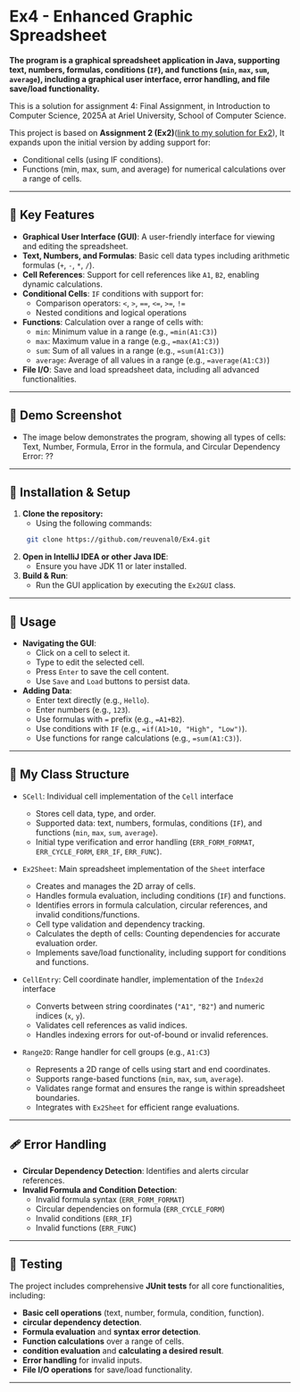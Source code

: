 # Ex4 - Enhanced Graphic Spreadsheet
**The program is a graphical spreadsheet application in Java, supporting text, numbers, formulas, conditions (`IF`), and functions (`min`, `max`, `sum`, `average`), including a graphical user interface, error handling, and file save/load functionality.**

This is a solution for assignment 4: Final Assignment, in Introduction to Computer Science, 2025A at Ariel University, School of Computer Science.

This project is based on **Assignment 2 (Ex2)**([link to my solution for Ex2](https://github.com/reuvenal0/Ex2.git)), It expands upon the initial version by adding support for:
 - Conditional cells (using IF conditions).
 - Functions (min, max, sum, and average) for numerical calculations over a range of cells.
---


## 🔑 Key Features
- **Graphical User Interface (GUI)**: A user-friendly interface for viewing and editing the spreadsheet.
- **Text, Numbers, and Formulas**: Basic cell data types including arithmetic formulas (`+`, `-`, `*`, `/`).
- **Cell References**: Support for cell references like `A1`, `B2`, enabling dynamic calculations.
- **Conditional Cells**: `IF` conditions with support for:
    - Comparison operators: `<`, `>`, `==`, `<=`, `>=`, `!=`
    - Nested conditions and logical operations
- **Functions**: Calculation over a range of cells with:
    - `min`: Minimum value in a range (e.g., `=min(A1:C3)`)
    - `max`: Maximum value in a range (e.g., `=max(A1:C3)`)
    - `sum`: Sum of all values in a range (e.g., `=sum(A1:C3)`)
    - `average`: Average of all values in a range (e.g., `=average(A1:C3)`)
- **File I/O**: Save and load spreadsheet data, including all advanced functionalities.

---

## 📸 Demo Screenshot
- The image below demonstrates the program, showing all types of cells: Text, Number, Formula, Error in the formula, and Circular Dependency Error:
??
---

## 🔧 Installation & Setup
1. **Clone the repository:**
   - Using the following commands: 
   ```sh
    git clone https://github.com/reuvenal0/Ex4.git
    ```
2. **Open in IntelliJ IDEA or other Java IDE**:
    - Ensure you have JDK 11 or later installed.
3. **Build & Run**:
   - Run the GUI application by executing the `Ex2GUI` class.
---

## 🚀 Usage
- **Navigating the GUI**:
    - Click on a cell to select it.
    - Type to edit the selected cell.
    - Press `Enter` to save the cell content.
    - Use `Save` and `Load` buttons to persist data.
- **Adding Data**:
    - Enter text directly (e.g., `Hello`).
    - Enter numbers (e.g., `123`).
    - Use formulas with `=` prefix (e.g., `=A1+B2`).
    - Use conditions with `IF` (e.g., `=if(A1>10, "High", "Low")`).
    - Use functions for range calculations (e.g., `=sum(A1:C3)`).
---

## 🧩 My Class Structure
- `SCell`: Individual cell implementation of the `Cell` interface
    - Stores cell data, type, and order.
    - Supported data: text, numbers, formulas, conditions (`IF`), and functions (`min`, `max`, `sum`, `average`).
    - Initial type verification and error handling (`ERR_FORM_FORMAT`, `ERR_CYCLE_FORM`, `ERR_IF`, `ERR_FUNC`).

- `Ex2Sheet`: Main spreadsheet implementation of the `Sheet` interface
    - Creates and manages the 2D array of cells.
    - Handles formula evaluation, including conditions (`IF`) and functions.
    - Identifies errors in formula calculation, circular references, and invalid conditions/functions.
    - Cell type validation and dependency tracking.
    - Calculates the depth of cells: Counting dependencies for accurate evaluation order.
    - Implements save/load functionality, including support for conditions and functions.

- `CellEntry`: Cell coordinate handler, implementation of the `Index2d` interface
    - Converts between string coordinates (`"A1"`, `"B2"`) and numeric indices (`x`, `y`).
    - Validates cell references as valid indices.
    - Handles indexing errors for out-of-bound or invalid references.

- `Range2D`: Range handler for cell groups (e.g., `A1:C3`)
    - Represents a 2D range of cells using start and end coordinates.
    - Supports range-based functions (`min`, `max`, `sum`, `average`).
    - Validates range format and ensures the range is within spreadsheet boundaries.
    - Integrates with `Ex2Sheet` for efficient range evaluations.
---


## 🩹 Error Handling
- **Circular Dependency Detection**: Identifies and alerts circular references.
- **Invalid Formula and Condition Detection**:
    - Invalid formula syntax (`ERR_FORM_FORMAT`)
    - Circular dependencies on formula (`ERR_CYCLE_FORM`)
    - Invalid conditions (`ERR_IF`)
    - Invalid functions (`ERR_FUNC`)
---

## 🧪 Testing
The project includes comprehensive **JUnit tests** for all core functionalities, including:
- **Basic cell operations** (text, number, formula, condition, function).
- **circular dependency detection**.
- **Formula evaluation** and **syntax error detection**.
- **Function calculations** over a range of cells.
- **condition evaluation** and **calculating a desired result**.
- **Error handling** for invalid inputs.
- **File I/O operations** for save/load functionality.
---
